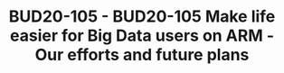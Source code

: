 ---
categories:
- BUD20
image:
  featured: 'true'
  path: https://static.linaro.org/connect/bud20/images/BUD20-105.png
session_id: BUD20-105
session_speakers:
- speaker_bio: An openlab ARM tester for extending the ARM ecosystecm
  speaker_company: ''
  speaker_image: http://avatars.sched.co/0/9d/10468621/avatar.jpg.320x320px.jpg?24a
  speaker_name: bo zhaobo
  speaker_position: Huawei - China
  speaker_role: attendee, speaker
- speaker_bio: I am working in Huawei and devoting to Open source projects contribution.
    Currently I am focus on promoting some Projects in Big data area, e.g. Hadoop,
    Hive to support ARM platform.
  speaker_company: ''
  speaker_image: http://avatars.sched.co/a/34/10468693/avatar.jpg.320x320px.jpg?2a3
  speaker_name: Sheng Liu
  speaker_position: Huawei Senior Software Engineer
  speaker_role: attendee, speaker
- speaker_bio: Senior Software Engineer from OpenSource Ecosystem Dept. Huawei Technology
  speaker_company: ''
  speaker_image: http://avatars.sched.co/5/41/10468720/avatar.jpg.320x320px.jpg?4d0
  speaker_name: Zhenyu Zheng
  speaker_position: Senior Software Engineer - Huawei Technology
  speaker_role: attendee, speaker
session_track: Big Data
tag: session
tags: Big Data
title: BUD20-105 - BUD20-105 Make life easier for Big Data users on ARM - Our efforts
  and future plans
---
